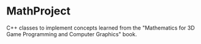 # MathProject
C++ classes to implement concepts learned from the "Mathematics for 3D Game Programming and Computer Graphics" book.
